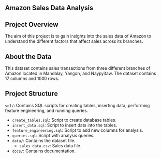 ## Amazon Sales Data Analysis

## Project Overview
The aim of this project is to gain insights into the sales data of Amazon to understand the different factors that affect sales across its branches.

## About the Data
This dataset contains sales transactions from three different branches of Amazon located in Mandalay, Yangon, and Naypyitaw. The dataset contains 17 columns and 1000 rows.

## Project Structure
 `sql/`: Contains SQL scripts for creating tables, inserting data, performing feature engineering, and running queries.
  - `create_tables.sql`: Script to create database tables.
  - `insert_data.sql`: Script to insert data into the tables.
  - `feature_engineering.sql`: Script to add new columns for analysis.
  - `queries.sql`: Script with analysis queries.
- `data/`: Contains the dataset file.
  - `sales_data.csv`: Sales data file.
- `docs/`: Contains documentation.
